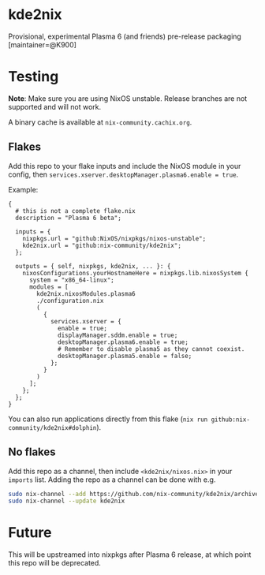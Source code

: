# kde2nix
Provisional, experimental Plasma 6 (and friends) pre-release packaging [maintainer=@K900]

# Testing

**Note**: Make sure you are using NixOS unstable. Release branches are not supported and will not work.

A binary cache is available at `nix-community.cachix.org`.

## Flakes

Add this repo to your flake inputs and include the NixOS module in your config, then `services.xserver.desktopManager.plasma6.enable = true`.

Example:
```
{
  # this is not a complete flake.nix
  description = "Plasma 6 beta";

  inputs = {
    nixpkgs.url = "github:NixOS/nixpkgs/nixos-unstable";
    kde2nix.url = "github:nix-community/kde2nix";
  };

  outputs = { self, nixpkgs, kde2nix, ... }: {
    nixosConfigurations.yourHostnameHere = nixpkgs.lib.nixosSystem {
      system = "x86_64-linux";
      modules = [
        kde2nix.nixosModules.plasma6
        ./configuration.nix
        (
          {
            services.xserver = {
              enable = true;
              displayManager.sddm.enable = true;
              desktopManager.plasma6.enable = true;
              # Remember to disable plasma5 as they cannot coexist.
              desktopManager.plasma5.enable = false;
            };
          }
        )
      ];
    };
  };
}
```

You can also run applications directly from this flake (`nix run github:nix-community/kde2nix#dolphin`).

## No flakes

Add this repo as a channel, then include `<kde2nix/nixos.nix>` in your `imports` list.
Adding the repo as a channel can be done with e.g.
```bash
sudo nix-channel --add https://github.com/nix-community/kde2nix/archive/main.tar.gz kde2nix
sudo nix-channel --update kde2nix
```

# Future

This will be upstreamed into nixpkgs after Plasma 6 release, at which point this repo will be deprecated.
